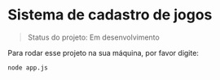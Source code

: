 # Sistema de cadastro de jogos #

> Status do projeto: Em desenvolvimento 

Para rodar esse projeto na sua máquina, por favor digite:

```
node app.js
```
